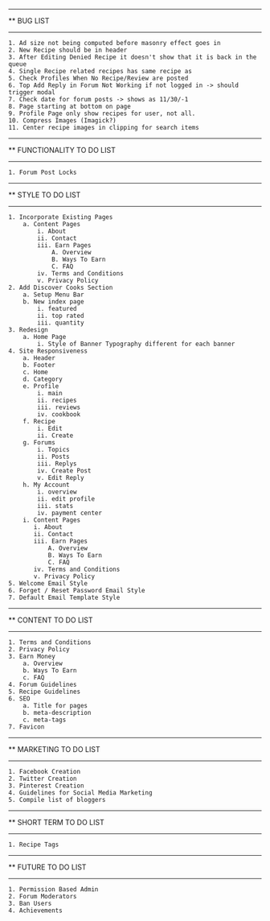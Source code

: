 ****************************************************************************************
**  BUG LIST
****************************************************************************************

    1. Ad size not being computed before masonry effect goes in
    2. New Recipe should be in header
    3. After Editing Denied Recipe it doesn't show that it is back in the queue
    4. Single Recipe related recipes has same recipe as
    5. Check Profiles When No Recipe/Review are posted
    6. Top Add Reply in Forum Not Working if not logged in -> should trigger modal
    7. Check date for forum posts -> shows as 11/30/-1
    8. Page starting at bottom on page
    9. Profile Page only show recipes for user, not all.
    10. Compress Images (Imagick?)
    11. Center recipe images in clipping for search items

****************************************************************************************
**  FUNCTIONALITY TO DO LIST
****************************************************************************************

    1. Forum Post Locks

****************************************************************************************
**  STYLE TO DO LIST
****************************************************************************************

    1. Incorporate Existing Pages
        a. Content Pages
            i. About
            ii. Contact
            iii. Earn Pages
                A. Overview
                B. Ways To Earn
                C. FAQ
            iv. Terms and Conditions
            v. Privacy Policy
    2. Add Discover Cooks Section
        a. Setup Menu Bar
        b. New index page
            i. featured
            ii. top rated
            iii. quantity
    3. Redesign
        a. Home Page
            i. Style of Banner Typography different for each banner
    4. Site Responsiveness
        a. Header
        b. Footer
        c. Home
        d. Category
        e. Profile
            i. main
            ii. recipes
            iii. reviews
            iv. cookbook
        f. Recipe
            i. Edit
            ii. Create
        g. Forums
            i. Topics
            ii. Posts
            iii. Replys
            iv. Create Post
            v. Edit Reply
        h. My Account
            i. overview
            ii. edit profile
            iii. stats
            iv. payment center
        i. Content Pages
           i. About
           ii. Contact
           iii. Earn Pages
               A. Overview
               B. Ways To Earn
               C. FAQ
           iv. Terms and Conditions
           v. Privacy Policy
    5. Welcome Email Style
    6. Forget / Reset Password Email Style
    7. Default Email Template Style

****************************************************************************************
**  CONTENT TO DO LIST
****************************************************************************************

    1. Terms and Conditions
    2. Privacy Policy
    3. Earn Money
        a. Overview
        b. Ways To Earn
        c. FAQ
    4. Forum Guidelines
    5. Recipe Guidelines
    6. SEO
        a. Title for pages
        b. meta-description
        c. meta-tags
    7. Favicon


****************************************************************************************
**  MARKETING TO DO LIST
****************************************************************************************

    1. Facebook Creation
    2. Twitter Creation
    3. Pinterest Creation
    4. Guidelines for Social Media Marketing
    5. Compile list of bloggers

****************************************************************************************
**  SHORT TERM TO DO LIST
****************************************************************************************

    1. Recipe Tags

****************************************************************************************
**  FUTURE TO DO LIST
****************************************************************************************

    1. Permission Based Admin
    2. Forum Moderators
    3. Ban Users
    4. Achievements